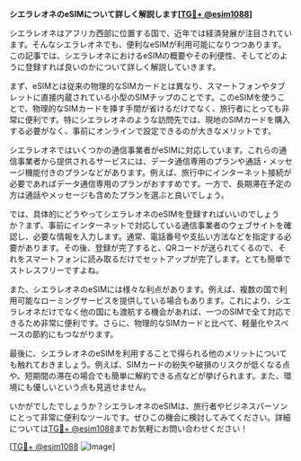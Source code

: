 **シエラレオネのeSIMについて詳しく解説します[[TG💪+ @esim1088](https://t.me/s/esim1088)]**

シエラレオネはアフリカ西部に位置する国で、近年では経済発展が注目されています。そんなシエラレオネでも、便利なeSIMが利用可能になりつつあります。この記事では、シエラレオネにおけるeSIMの概要やその利便性、そしてどのように登録すれば良いのかについて詳しく解説していきます。

まず、eSIMとは従来の物理的なSIMカードとは異なり、スマートフォンやタブレットに直接内蔵されている小型のSIMチップのことです。このeSIMを使うことで、物理的なSIMカードを挿す手間が省けるだけでなく、旅行者にとっても非常に便利です。特にシエラレオネのような訪問先では、現地のSIMカードを購入する必要がなく、事前にオンラインで設定できるのが大きなメリットです。

シエラレオネではいくつかの通信事業者がeSIMに対応しています。これらの通信事業者から提供されるサービスには、データ通信専用のプランや通話・メッセージ機能付きのプランなどがあります。例えば、旅行中にインターネット接続が必要であればデータ通信専用のプランがおすすめです。一方で、長期滞在予定の方は通話やメッセージも含めたプランを選ぶと良いでしょう。

では、具体的にどうやってシエラレオネのeSIMを登録すればいいのでしょうか？まず、事前にインターネットで対応している通信事業者のウェブサイトを確認し、必要な情報を入力します。通常、電話番号や支払い方法などを指定する必要があります。その後、登録が完了すると、QRコードが送られてくるので、それをスマートフォンに読み取るだけでセットアップが完了します。とても簡単でストレスフリーですよね。

また、シエラレオネのeSIMには様々な利点があります。例えば、複数の国で利用可能なローミングサービスを提供している場合もあります。これにより、シエラレオネだけでなく他の国にも渡航する機会があれば、一つのSIMで全て対応できるため非常に便利です。さらに、物理的なSIMカードと比べて、軽量化やスペースの節約にもつながります。

最後に、シエラレオネのeSIMを利用することで得られる他のメリットについても触れておきましょう。例えば、SIMカードの紛失や破損のリスクが低くなる点や、短期間の滞在の場合でも簡単に解約できる点などが挙げられます。また、環境にも優しいという点も見逃せません。

いかがでしたでしょうか？シエラレオネのeSIMは、旅行者やビジネスパーソンにとって非常に便利なツールです。ぜひこの機会に検討してみてください。詳細については[TG💪+ @esim1088](https://t.me/s/esim1088)までお気軽にお問い合わせください！

[[TG💪+ @esim1088](https://t.me/s/esim1088) ![Image](https://i.postimg.cc/Y0z9fWf4/image.png)]